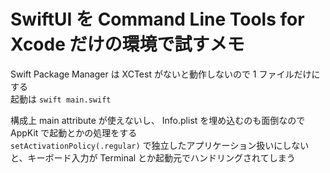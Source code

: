 # SwiftUI を Command Line Tools for Xcode だけの環境で試すメモ

Swift Package Manager は XCTest がないと動作しないので 1 ファイルだけにする  
起動は `swift main.swift`  

構成上 main attribute が使えないし、 Info.plist を埋め込むのも面倒なので AppKit で起動とかの処理をする  
`setActivationPolicy(.regular)` で独立したアプリケーション扱いにしないと、キーボード入力が Terminal とか起動元でハンドリングされてしまう  
